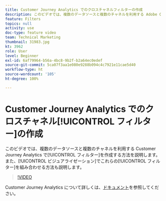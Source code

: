 ```yaml
---
title: Customer Journey Analytics でのクロスチャネルフィルターの作成
description: このビデオでは、複数のデータソースと複数のチャネルを利用する Adobe Customer Journey Analytics でフィルターを作成する方法を説明します。また、ビジュアライゼーションでこれらのフィルターを組み合わせる方法も説明します。
feature: Filters
topics: null
activity: use
doc-type: feature video
team: Technical Marketing
thumbnail: 31983.jpg
kt: 3962
role: User
level: Beginner
exl-id: 6af79964-b56a-4bc8-9b2f-b2a64ec0edef
source-git-commit: 5ca07f3aa1e080e9288b094c4c7921e11cae5d40
workflow-type: ht
source-wordcount: '105'
ht-degree: 100%

---
```


# Customer Journey Analytics でのクロスチャネル[!UICONTROL フィルター]の作成

このビデオでは、複数のデータソースと複数のチャネルを利用する Customer Journey Analytics で[!UICONTROL フィルター]を作成する方法を説明します。また、[!UICONTROL ビジュアライゼーション]でこれらの[!UICONTROL フィルター]を組み合わせる方法も説明します。

>[!VIDEO](https://video.tv.adobe.com/v/31983/?quality=12)

Customer Journey Analytics について詳しくは、[ドキュメント](https://experienceleague.adobe.com/docs/analytics-platform/using/cja-landing.html?lang=ja)を参照してください。
